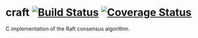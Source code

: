 craft [![Build Status](https://travis-ci.org/jfhamlin/craft.svg)](https://travis-ci.org/jfhamlin/craft) [![Coverage Status](https://img.shields.io/coveralls/jfhamlin/craft.svg)](https://coveralls.io/r/jfhamlin/craft)
=====

C implementation of the Raft consensus algorithm.
